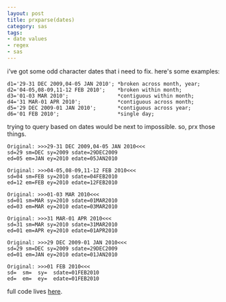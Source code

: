```yaml
---
layout: post
title: prxparse(dates)
category: sas
tags:
- date values
- regex
- sas
---
```


i’ve got some odd character dates that i need to fix. here's some examples:

    d1='29-31 DEC 2009,04-05 JAN 2010'; *broken across month, year;
    d2='04-05,08-09,11-12 FEB 2010';    *broken within month;
    d3='01-03 MAR 2010';                *contiguous within month;
    d4='31 MAR-01 APR 2010';            *contiguous across month;
    d5='29 DEC 2009-01 JAN 2010';       *contiguous across year;
    d6='01 FEB 2010';                   *single day;

<!--more-->

trying to query based on dates would be next to impossible. so, prx those things.

    Original: >>>29-31 DEC 2009,04-05 JAN 2010<<<
    sd=29 sm=DEC sy=2009 sdate=29DEC2009
    ed=05 em=JAN ey=2010 edate=05JAN2010

    Original: >>>04-05,08-09,11-12 FEB 2010<<<
    sd=04 sm=FEB sy=2010 sdate=04FEB2010
    ed=12 em=FEB ey=2010 edate=12FEB2010

    Original: >>>01-03 MAR 2010<<<
    sd=01 sm=MAR sy=2010 sdate=01MAR2010
    ed=03 em=MAR ey=2010 edate=03MAR2010

    Original: >>>31 MAR-01 APR 2010<<<
    sd=31 sm=MAR sy=2010 sdate=31MAR2010
    ed=01 em=APR ey=2010 edate=01APR2010

    Original: >>>29 DEC 2009-01 JAN 2010<<<
    sd=29 sm=DEC sy=2009 sdate=29DEC2009
    ed=01 em=JAN ey=2010 edate=01JAN2010

    Original: >>>01 FEB 2010<<<
    sd=  sm=  sy=  sdate=01FEB2010
    ed=  em=  ey=  edate=01FEB2010

full code lives [here](https://github.com/rkoopmann/sas-quatch/blob/master/google-code-files/dates.sas).
